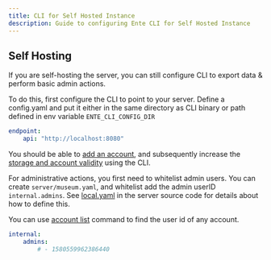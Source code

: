 ```yaml
---
title: CLI for Self Hosted Instance
description: Guide to configuring Ente CLI for Self Hosted Instance
---
```


## Self Hosting

If you are self-hosting the server, you can still configure CLI to export data &
perform basic admin actions.

To do this, first configure the CLI to point to your server. Define a
config.yaml and put it either in the same directory as CLI binary or path
defined in env variable `ENTE_CLI_CONFIG_DIR`

```yaml
endpoint:
    api: "http://localhost:8080"
```

You should be able to
[add an account](https://github.com/ente-io/ente/blob/main/cli/docs/generated/ente_account_add.md),
and subsequently increase the
[storage and account validity](https://github.com/ente-io/ente/blob/main/cli/docs/generated/ente_admin_update-subscription.md)
using the CLI.

For administrative actions, you first need to whitelist admin users.
You can create `server/museum.yaml`, and whitelist add the admin userID `internal.admins`. See
[local.yaml](https://github.com/ente-io/ente/blob/main/server/configurations/local.yaml#L211C1-L232C1)
in the server source code for details about how to define this.

You can use
[account list](https://github.com/ente-io/ente/blob/main/cli/docs/generated/ente_account_list.md)
command to find the user id of any account.

```yaml
internal:
    admins:
        # - 1580559962386440
```
